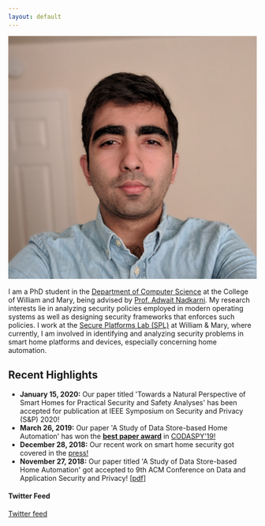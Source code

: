 ```yaml
---
layout: default
---
```

<div class="row">

<div class="col-lg-8 col-md-8 col-xs-8">
<div class="jumbotron">
<div class="row">

<div class="col-lg-4 col-md-4 col-xs-4">
<div class="image-container">
<img src="/assets/images/kaushal.jpg" class="rounded img-fluid" height="auto">
</div>
</div>

<div class="col-lg-8 col-md-8 col-xs-8">
<p>
I am a PhD student in the <a href="https://www.wm.edu/as/computerscience">Department of Computer Science</a> at the College of William and Mary, being advised by <a href="http://adwaitnadkarni.com">Prof. Adwait Nadkarni</a>. My research interests lie in analyzing security policies employed in modern operating systems as well as designing security frameworks that enforces such policies. I work at the <a href="https://spl-wm.github.io/">Secure Platforms Lab (SPL)</a> at William & Mary, where currently, I am involved in identifying and analyzing security problems in smart home platforms and devices, especially concerning home automation.
</p>
</div>

</div>
</div>

<div class="container">
<h2>Recent Highlights</h2>
<ul>
  <li><strong> January 15, 2020:</strong> Our paper titled 'Towards a Natural Perspective of Smart Homes for Practical Security and Safety Analyses' has been accepted for publication at IEEE Symposium on Security and Privacy (S&P) 2020! </li>
  <li><strong> March 26, 2019:</strong> Our paper 'A Study of Data Store-based Home Automation' has won the <a href="/images/CODASPY19-BPA.jpg" target="_blank"><strong>best paper award</strong></a> in <a href="http://codaspy.org" target="_blank">CODASPY'19!</a> </li>
    <li><strong> December 28, 2018:</strong> Our recent work on smart home security got covered in the <a href="/publications/#press_coverage"> press!</a></li>
    <li><strong> November 27, 2018:</strong> Our paper titled 'A Study of Data Store-based Home Automation' got accepted to 9th ACM Conference on Data and Application Security and Privacy! [<a href="https://kaushalkafle.com/pdf/kafle-codaspy19.pdf" target="_blank">pdf</a>] </li>
</ul>
</div>
</div>

<div class="col-lg-4 col-md-4 col-xs-4">
<h4>Twitter Feed</h4>
<a class="twitter-timeline" data-chrome="nofooter noheader transparent" data-width="500" data-height="650" href="https://twitter.com/KaushalKafle">Twitter feed</a> <script async src="https://platform.twitter.com/widgets.js" charset="utf-8"></script>
</div>
</div>
